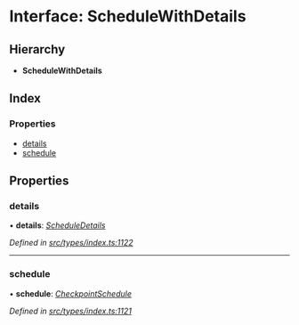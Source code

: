# Interface: ScheduleWithDetails

## Hierarchy

* **ScheduleWithDetails**

## Index

### Properties

* [details](schedulewithdetails.md#details)
* [schedule](schedulewithdetails.md#schedule)

## Properties

###  details

• **details**: *[ScheduleDetails](scheduledetails.md)*

*Defined in [src/types/index.ts:1122](https://github.com/PolymathNetwork/polymesh-sdk/blob/44d12f59/src/types/index.ts#L1122)*

___

###  schedule

• **schedule**: *[CheckpointSchedule](../classes/checkpointschedule.md)*

*Defined in [src/types/index.ts:1121](https://github.com/PolymathNetwork/polymesh-sdk/blob/44d12f59/src/types/index.ts#L1121)*
